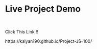 <h1>Live Project Demo</h1>
<br>
<p>Click This Link !!</p>
<span>https://kalyan190.github.io/Project-JS-100/</span>
